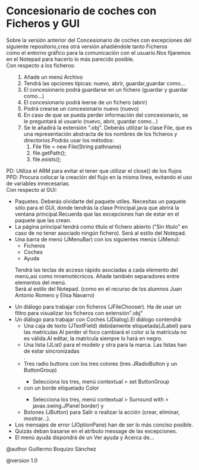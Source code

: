 <h1>Concesionario de coches con Ficheros y GUI</h1>
Sobre la versión anterior del Concesionario de coches con excepciones del siguiente repositorio,crea otra versión 
añadiéndole tanto Ficheros<br/ > como el entorno gráfico para la comunicación con el usuario.Nos fijaremos en el Notepad para hacerlo lo más parecido posible.<br/ >
Con respecto a los ficheros:
<ul>
	<ol>
		<li>Añade un menú Archivo</li>
		<li>Tendrá las opciones típicas: nuevo, abrir, guardar,guardar como...</li>
		<li>El concesionario podrá guardarse en un fichero (guardar y guardar como...)</li>
		<li>El concesionario podrá leerse de un fichero (abrir)</li>
		<li>Podrá crearse un concesionario nuevo (nuevo)
		<li>En caso de que se pueda perder información del concesionario, se le
			preguntará al usuario (nuevo, abrir, guardar como...)</li>
		<li>Se le añadirá la extensión ".obj". Deberás utilizar la clase File, que es
			una representación abstracta de los nombres de los ficheros y<br/ >
			directorios.Podrás usar los métodos:
			<ol>
			 	<li>File file = new File(String pathname)</li>
				<li>file.getPath();</li>
				<li>file.exists();</li>
			</ol>
		</li>
	</ol>
</ul>	
PD: Utiliza el ARM para evitar el tener que utilizar el close() de los flujos<br />
PPD: Procura colocar la creación del flujo en la misma línea, evitando el uso de variables innecesarias.<br />
Con respecto al GUI:
<ul>
	<li>Paquetes. Deberás olvidarte del paquete utiles. Necesitas un paquete sólo para el GUI, 
		donde tendrás la clase Principal.java que abrirá la ventana principal.Recuerda que las excepciones han de estar en el 		paquete que las crean.</li>
	<li>La página principal tendrá como título el fichero abierto ("Sin título" en caso de no tener asociado ningún fichero). 
	Será al estilo del Notepad.</li>
	<li>Una barra de menú (JMenuBar) con los siguientes menús (JMenu):
		<ul>
			<li>Ficheros</li>
			<li>Coches</li>
			<li>Ayuda</li>
		</ul>
		<p>Tendrá las teclas de acceso rápido asociadas a cada elemento del menú,así como mnemotécnicos.
		Añade también separadores entre elementos del menú.<br />
		Será al estilo del Notepad. (como en el recurso de los alumnos Juan Antonio Romero y Elisa Navarro)</p>
	</li>
	<li>Un diálogo para trabajar con ficheros (JFileChooser). Ha de usar un filtro para visualizar los ficheros con 	extensión".obj"</li>
	<li>Un diálogo para trabajar con Coches (JDialog).El diálogo contendrá:
		<ul>
			<li>Una caja de texto (JTextField) debidamente etiquetada(JLabel) para las matrículas Al perder el foco cambiará el 				color si la matrícula no es válida.Al editar, la matrícula siempre lo hará en negro.</li>
			<li>Una lista (JList) para el modelo y otra para la marca. Las listas han de estar sincronizadas</li>.
			<li>Tres radio buttons con los tres colores (tres JRadioButton y un ButtonGroup)</li>
				<ul>
					<li>Selecciona los tres, menú contextual > set ButtonGroup</li>
				</ul>
			<li>con un borde etiquetado Color</li>
				<ul>
 					<li>Selecciona los tres, menú contextual > Surround with > javax.swing.JPanel border) y </li>
 				</ul>
 			<li>Botones (JButton) para Salir o realizar la acción (crear, eliminar, mostrar...).</li>
 		</ul>
	<li>Los mensajes de error (JOptionPane) han de ser lo más conciso posible.</li>
	<li>Quizás deban basarse en el atributo message de las excepciones.</li>
	<li>El menú ayuda dispondrá de un Ver ayuda y Acerca de...</li>
</ul>

@author Guillermo Boquizo Sánchez<p>
@version 1.0

